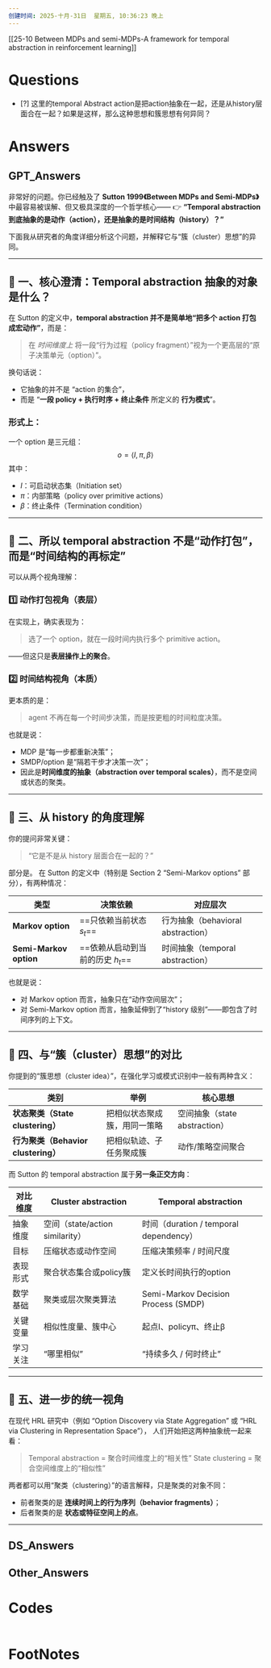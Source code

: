 ```yaml
---
创建时间: 2025-十月-31日  星期五, 10:36:23 晚上
---
```

[[25-10 Between MDPs and semi-MDPs-A framework for temporal abstraction in reinforcement learning]]

# Questions

- [?] 这里的temporal Abstract action是把action抽象在一起，还是从history层面合在一起？如果是这样，那么这种思想和簇思想有何异同？


# Answers

## GPT_Answers
非常好的问题。你已经触及了 **Sutton 1999《Between MDPs and Semi-MDPs》** 中最容易被误解、但又极具深度的一个哲学核心——
👉 **“Temporal abstraction 到底抽象的是动作（action），还是抽象的是时间结构（history）？”**

下面我从研究者的角度详细分析这个问题，并解释它与“簇（cluster）思想”的异同。

---

## 🧩 一、核心澄清：Temporal abstraction 抽象的对象是什么？

在 Sutton 的定义中，**temporal abstraction 并不是简单地“把多个 action 打包成宏动作”**，而是：

> 在 *时间维度上* 将一段“行为过程（policy fragment）”视为一个更高层的“原子决策单元（option）”。

换句话说：

* 它抽象的并不是 “action 的集合”，
* 而是 “**一段 policy + 执行时序 + 终止条件** 所定义的 **行为模式**”。

### 形式上：

一个 option 是三元组：
$$
o = \langle I, \pi, \beta \rangle
$$
其中：

* $I$：可启动状态集（Initiation set）
* $\pi$：内部策略（policy over primitive actions）
* $\beta$：终止条件（Termination condition）


---

## 🧠 二、所以 temporal abstraction 不是“动作打包”，而是“时间结构的再标定”

可以从两个视角理解：

### 1️⃣ 动作打包视角（表层）

在实现上，确实表现为：

> 选了一个 option，就在一段时间内执行多个 primitive action。

——但这只是**表层操作上的聚合**。

### 2️⃣ 时间结构视角（本质）

更本质的是：

> agent 不再在每一个时间步决策，而是按更粗的时间粒度决策。

也就是说：

* MDP 是“每一步都重新决策”；
* SMDP/option 是“隔若干步才决策一次”；
* 因此是**时间维度的抽象（abstraction over temporal scales）**，而不是空间或状态的聚类。

---

## 🧮 三、从 history 的角度理解

你的提问非常关键：

> “它是不是从 history 层面合在一起的？”

部分是。
在 Sutton 的定义中（特别是 Section 2 “Semi-Markov options” 部分），有两种情况：

| 类型                     | 决策依赖              | 对应层次                         |
| ---------------------- | ----------------- | ---------------------------- |
| **Markov option**      | ==只依赖当前状态 $s_t$==     | 行为抽象（behavioral abstraction） |
| **Semi-Markov option** | ==依赖从启动到当前的历史 $h_t$== | 时间抽象（temporal abstraction）   |

也就是说：

* 对 Markov option 而言，抽象只在“动作空间层次”；
* 对 Semi-Markov option 而言，抽象延伸到了“history 级别”——即包含了时间序列的上下文。

---

## 🧭 四、与“簇（cluster）思想”的对比

你提到的“簇思想（cluster idea）”，在强化学习或模式识别中一般有两种含义：

| 类别                            | 举例             | 核心思想                    |
| ----------------------------- | -------------- | ----------------------- |
| **状态聚类（State clustering）**    | 把相似状态聚成簇，用同一策略 | 空间抽象（state abstraction） |
| **行为聚类（Behavior clustering）** | 把相似轨迹、子任务聚成簇   | 动作/策略空间聚合               |

而 Sutton 的 temporal abstraction 属于**另一条正交方向**：

| 对比维度 | Cluster abstraction         | Temporal abstraction                |
| ---- | --------------------------- | ----------------------------------- |
| 抽象维度 | 空间（state/action similarity） | 时间（duration / temporal dependency）  |
| 目标   | 压缩状态或动作空间                   | 压缩决策频率 / 时间尺度                       |
| 表现形式 | 聚合状态集合或policy簇              | 定义长时间执行的option                      |
| 数学基础 | 聚类或层次聚类算法                   | Semi-Markov Decision Process (SMDP) |
| 关键变量 | 相似性度量、簇中心                   | 起点I、policyπ、终止β                     |
| 学习关注 | “哪里相似”                      | “持续多久 / 何时终止”                       |

---

## 🧩 五、进一步的统一视角

在现代 HRL 研究中（例如 “Option Discovery via State Aggregation” 或 “HRL via Clustering in Representation Space”），
人们开始把这两种抽象统一起来看：

> Temporal abstraction = 聚合时间维度上的“相关性”
> State clustering = 聚合空间维度上的“相似性”

两者都可以用“聚类（clustering）”的语言解释，只是聚类的对象不同：

* 前者聚类的是 **连续时间上的行为序列（behavior fragments）**；
* 后者聚类的是 **状态或特征空间上的点**。

---


## DS_Answers


## Other_Answers


# Codes

```python

```


# FootNotes

